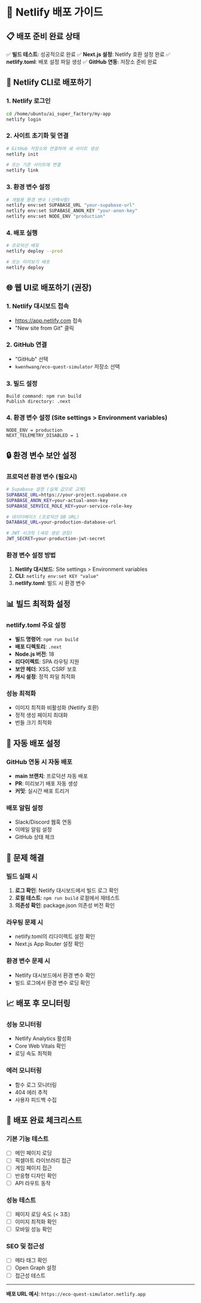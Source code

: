 # 🚀 Netlify 배포 가이드

## 📋 배포 준비 완료 상태
✅ **빌드 테스트**: 성공적으로 완료
✅ **Next.js 설정**: Netlify 호환 설정 완료
✅ **netlify.toml**: 배포 설정 파일 생성
✅ **GitHub 연동**: 저장소 준비 완료

## 🔧 Netlify CLI로 배포하기

### 1. Netlify 로그인
```bash
cd /home/ubuntu/ai_super_factory/my-app
netlify login
```

### 2. 사이트 초기화 및 연결
```bash
# GitHub 저장소와 연결하여 새 사이트 생성
netlify init

# 또는 기존 사이트에 연결
netlify link
```

### 3. 환경 변수 설정
```bash
# 개발용 환경 변수 (선택사항)
netlify env:set SUPABASE_URL "your-supabase-url"
netlify env:set SUPABASE_ANON_KEY "your-anon-key"
netlify env:set NODE_ENV "production"
```

### 4. 배포 실행
```bash
# 프로덕션 배포
netlify deploy --prod

# 또는 미리보기 배포
netlify deploy
```

## 🌐 웹 UI로 배포하기 (권장)

### 1. Netlify 대시보드 접속
- https://app.netlify.com 접속
- "New site from Git" 클릭

### 2. GitHub 연결
- "GitHub" 선택
- `kwenhwang/eco-quest-simulator` 저장소 선택

### 3. 빌드 설정
```
Build command: npm run build
Publish directory: .next
```

### 4. 환경 변수 설정 (Site settings > Environment variables)
```
NODE_ENV = production
NEXT_TELEMETRY_DISABLED = 1
```

## 🔒 환경 변수 보안 설정

### 프로덕션 환경 변수 (필요시)
```bash
# Supabase 설정 (실제 값으로 교체)
SUPABASE_URL=https://your-project.supabase.co
SUPABASE_ANON_KEY=your-actual-anon-key
SUPABASE_SERVICE_ROLE_KEY=your-service-role-key

# 데이터베이스 (프로덕션 DB URL)
DATABASE_URL=your-production-database-url

# JWT 시크릿 (새로 생성 권장)
JWT_SECRET=your-production-jwt-secret
```

### 환경 변수 설정 방법
1. **Netlify 대시보드**: Site settings > Environment variables
2. **CLI**: `netlify env:set KEY "value"`
3. **netlify.toml**: 빌드 시 환경 변수

## 📊 빌드 최적화 설정

### netlify.toml 주요 설정
- **빌드 명령어**: `npm run build`
- **배포 디렉토리**: `.next`
- **Node.js 버전**: 18
- **리다이렉트**: SPA 라우팅 지원
- **보안 헤더**: XSS, CSRF 보호
- **캐시 설정**: 정적 파일 최적화

### 성능 최적화
- 이미지 최적화 비활성화 (Netlify 호환)
- 정적 생성 페이지 최대화
- 번들 크기 최적화

## 🔄 자동 배포 설정

### GitHub 연동 시 자동 배포
- **main 브랜치**: 프로덕션 자동 배포
- **PR**: 미리보기 배포 자동 생성
- **커밋**: 실시간 배포 트리거

### 배포 알림 설정
- Slack/Discord 웹훅 연동
- 이메일 알림 설정
- GitHub 상태 체크

## 🚨 문제 해결

### 빌드 실패 시
1. **로그 확인**: Netlify 대시보드에서 빌드 로그 확인
2. **로컬 테스트**: `npm run build` 로컬에서 재테스트
3. **의존성 확인**: package.json 의존성 버전 확인

### 라우팅 문제 시
- netlify.toml의 리다이렉트 설정 확인
- Next.js App Router 설정 확인

### 환경 변수 문제 시
- Netlify 대시보드에서 환경 변수 확인
- 빌드 로그에서 환경 변수 로딩 확인

## 📈 배포 후 모니터링

### 성능 모니터링
- Netlify Analytics 활성화
- Core Web Vitals 확인
- 로딩 속도 최적화

### 에러 모니터링
- 함수 로그 모니터링
- 404 에러 추적
- 사용자 피드백 수집

## 🎯 배포 완료 체크리스트

### 기본 기능 테스트
- [ ] 메인 페이지 로딩
- [ ] 픽셀아트 라이브러리 접근
- [ ] 게임 페이지 접근
- [ ] 반응형 디자인 확인
- [ ] API 라우트 동작

### 성능 테스트
- [ ] 페이지 로딩 속도 (< 3초)
- [ ] 이미지 최적화 확인
- [ ] 모바일 성능 확인

### SEO 및 접근성
- [ ] 메타 태그 확인
- [ ] Open Graph 설정
- [ ] 접근성 테스트

---

**배포 URL 예시**: `https://eco-quest-simulator.netlify.app`
